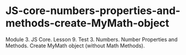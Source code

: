 # JS-core-numbers-properties-and-methods-create-MyMath-object
Module 3. JS Core. Lesson 9. Test 3. Numbers. Number Properties and Methods. Create MyMath object (without Math Methods).
